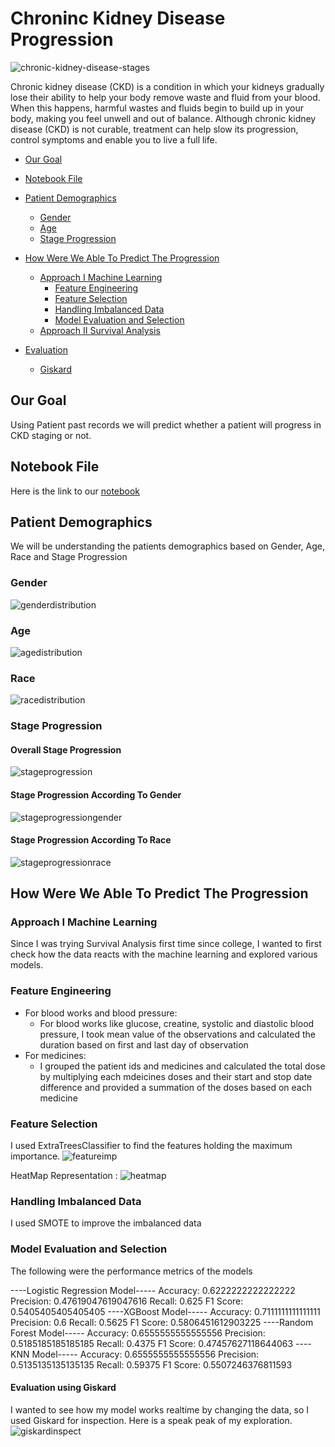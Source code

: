 # Chroninc Kidney Disease Progression 
<img alt="chronic-kidney-disease-stages" src="https://raw.githubusercontent.com/princyiakov/chronic_kidney_disease_progression/main/images/chronic-kidney-disease-stages.jpeg">

Chronic kidney disease (CKD) is a condition in which your kidneys gradually lose their ability to help your body remove
waste and fluid from your blood. When this happens, harmful wastes and fluids begin to build up in your body, making
you feel unwell and out of balance. Although chronic kidney disease (CKD) is not curable, treatment can help slow its 
progression, control symptoms and enable you to live a full life.

<!-- toc -->
- [Our Goal](#our-goal)
- [Notebook File](#notebook-file)
- [Patient Demographics](#patient_demographics)
  - [Gender](#gender)
  - [Age](#age)
  - [Stage Progression](#stage-progression)
- [How Were We Able To Predict The Progression](#how-were-we-able-to-predict-the-progression)
  - [Approach I Machine Learning ](#approach-i-machine-learning)
    - [Feature Engineering](#feature-engineering)
    - [Feature Selection](#feature-selection)
    - [Handling Imbalanced Data](#handling-imbalanced-data)
    - [Model Evaluation and Selection](#model-evaluation-and-selection)
  - [Approach II Survival Analysis ](#approach-ii-survival-analysis)
    
- [Evaluation](#evaluation)
  - [Giskard](#giskard)
<!-- tocstop -->

## Our Goal
Using Patient past records we will predict whether a patient will progress in CKD staging or not.

## Notebook File

Here is the link to our [notebook](https://github.com/princyiakov/chronic_kidney_disease_progression/blob/main/chronic_kidkey_disease_progression.ipynb)

## Patient Demographics
We will be understanding the patients demographics based on Gender, Age, Race and Stage Progression

### Gender
<img alt="genderdistribution" src="https://raw.githubusercontent.com/princyiakov/chronic_kidney_disease_progression/main/images/gender.png">

### Age
<img alt="agedistribution" src="https://raw.githubusercontent.com/princyiakov/chronic_kidney_disease_progression/main/images/age.png">

### Race
<img alt="racedistribution" src="https://raw.githubusercontent.com/princyiakov/chronic_kidney_disease_progression/main/images/race.png">

### Stage Progression
#### Overall Stage Progression
<img alt="stageprogression" src="https://raw.githubusercontent.com/princyiakov/chronic_kidney_disease_progression/main/images/stageprogress.png">

#### Stage Progression According To Gender
<img alt="stageprogressiongender" src="https://raw.githubusercontent.com/princyiakov/chronic_kidney_disease_progression/main/images/stageprogressgender.png">

#### Stage Progression According To Race
<img alt="stageprogressionrace" src="https://raw.githubusercontent.com/princyiakov/chronic_kidney_disease_progression/main/images/stageprogressrace.png">

## How Were We Able To Predict The Progression
### Approach I Machine Learning
Since I was trying Survival Analysis first time since college, I wanted to first check how the data reacts with the 
machine learning and explored various models.

### Feature Engineering
- For blood works and blood pressure: 
  - For blood works like glucose, creatine, systolic and diastolic blood pressure, I took mean value of the observations and calculated the duration based on first and last day of observation
- For medicines:
  - I grouped the patient ids and medicines and calculated the total dose by multiplying each mdeicines doses and their start and stop date difference and provided a summation of the doses based on each medicine

### Feature Selection
I used ExtraTreesClassifier to find the features holding the maximum importance.
<img alt="featureimp" src="https://raw.githubusercontent.com/princyiakov/chronic_kidney_disease_progression/main/images/featureimp.png">

HeatMap Representation : 
<img alt="heatmap" src="https://raw.githubusercontent.com/princyiakov/chronic_kidney_disease_progression/main/images/heatmap.png">

### Handling Imbalanced Data
I used SMOTE to improve the imbalanced data

### Model Evaluation and Selection

The following were the  performance metrics of the models

----Logistic Regression Model-----
Accuracy: 0.6222222222222222
Precision:  0.47619047619047616
Recall:  0.625
F1 Score:  0.5405405405405405
----XGBoost Model-----
Accuracy: 0.7111111111111111
Precision:  0.6
Recall:  0.5625
F1 Score:  0.5806451612903225
----Random Forest Model-----
Accuracy: 0.6555555555555556
Precision:  0.5185185185185185
Recall:  0.4375
F1 Score:  0.47457627118644063
----KNN Model-----
Accuracy: 0.6555555555555556
Precision:  0.5135135135135135
Recall:  0.59375
F1 Score:  0.5507246376811593

#### Evaluation using Giskard
I wanted to see how my model works realtime by changing the data, so I used Giskard for inspection. Here is a speak peak of my exploration.
![giskardinspect](https://raw.githubusercontent.com/princyiakov/chronic_kidney_disease_progression/main/images/giskardinspect.gif)
